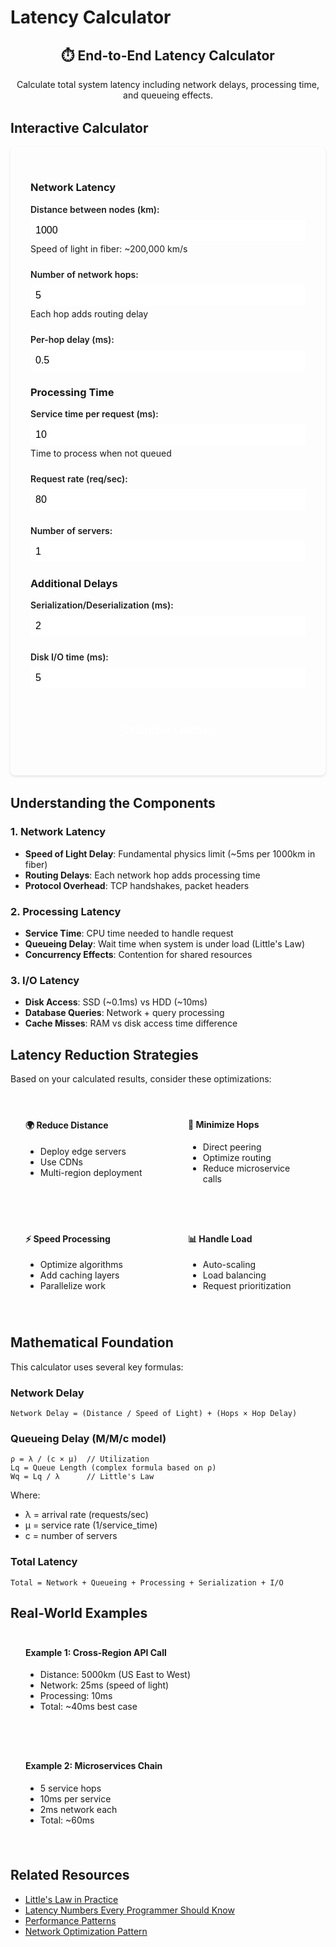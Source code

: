 # Latency Calculator

<div class="calculator-container">
<div class="calc-header">
<h2>⏱️ End-to-End Latency Calculator</h2>
<p>Calculate total system latency including network delays, processing time, and queueing effects.</p>
</div>

## Interactive Calculator

<div class="calculator-tool">
<form id="latencyCalc">

### Network Latency
<div class="input-group">
<label for="distance">Distance between nodes (km):</label>
<input type="number" id="distance" value="1000" min="0" step="100">
<span class="help">Speed of light in fiber: ~200,000 km/s</span>
</div>

<div class="input-group">
<label for="hops">Number of network hops:</label>
<input type="number" id="hops" value="5" min="1" step="1">
<span class="help">Each hop adds routing delay</span>
</div>

<div class="input-group">
<label for="hopDelay">Per-hop delay (ms):</label>
<input type="number" id="hopDelay" value="0.5" min="0" step="0.1">
</div>

### Processing Time
<div class="input-group">
<label for="serviceTime">Service time per request (ms):</label>
<input type="number" id="serviceTime" value="10" min="0" step="1">
<span class="help">Time to process when not queued</span>
</div>

<div class="input-group">
<label for="throughput">Request rate (req/sec):</label>
<input type="number" id="throughput" value="80" min="0" step="10">
</div>

<div class="input-group">
<label for="servers">Number of servers:</label>
<input type="number" id="servers" value="1" min="1" step="1">
</div>

### Additional Delays
<div class="input-group">
<label for="serialization">Serialization/Deserialization (ms):</label>
<input type="number" id="serialization" value="2" min="0" step="0.5">
</div>

<div class="input-group">
<label for="diskIO">Disk I/O time (ms):</label>
<input type="number" id="diskIO" value="5" min="0" step="1">
</div>

<button type="button" onclick="calculateLatency()" class="calc-button">Calculate Latency</button>
</form>

<div id="results" class="results-panel">
<!-- Results will appear here -->
</div>
</div>

## Understanding the Components

### 1. Network Latency
- **Speed of Light Delay**: Fundamental physics limit (~5ms per 1000km in fiber)
- **Routing Delays**: Each network hop adds processing time
- **Protocol Overhead**: TCP handshakes, packet headers

### 2. Processing Latency
- **Service Time**: CPU time needed to handle request
- **Queueing Delay**: Wait time when system is under load (Little's Law)
- **Concurrency Effects**: Contention for shared resources

### 3. I/O Latency
- **Disk Access**: SSD (~0.1ms) vs HDD (~10ms)
- **Database Queries**: Network + query processing
- **Cache Misses**: RAM vs disk access time difference

## Latency Reduction Strategies

Based on your calculated results, consider these optimizations:

<div class="strategy-grid">
<div class="strategy-card">
<h4>🌍 Reduce Distance</h4>
<ul>
<li>Deploy edge servers</li>
<li>Use CDNs</li>
<li>Multi-region deployment</li>
</ul>
</div>

<div class="strategy-card">
<h4>🔄 Minimize Hops</h4>
<ul>
<li>Direct peering</li>
<li>Optimize routing</li>
<li>Reduce microservice calls</li>
</ul>
</div>

<div class="strategy-card">
<h4>⚡ Speed Processing</h4>
<ul>
<li>Optimize algorithms</li>
<li>Add caching layers</li>
<li>Parallelize work</li>
</ul>
</div>

<div class="strategy-card">
<h4>📊 Handle Load</h4>
<ul>
<li>Auto-scaling</li>
<li>Load balancing</li>
<li>Request prioritization</li>
</ul>
</div>
</div>

## Mathematical Foundation

This calculator uses several key formulas:

### Network Delay
```
Network Delay = (Distance / Speed of Light) + (Hops × Hop Delay)
```

### Queueing Delay (M/M/c model)
```
ρ = λ / (c × μ)  // Utilization
Lq = Queue Length (complex formula based on ρ)
Wq = Lq / λ      // Little's Law
```

Where:
- λ = arrival rate (requests/sec)
- μ = service rate (1/service_time)
- c = number of servers

### Total Latency
```
Total = Network + Queueing + Processing + Serialization + I/O
```

## Real-World Examples

<div class="example-box">
<h4>Example 1: Cross-Region API Call</h4>
<ul>
<li>Distance: 5000km (US East to West)</li>
<li>Network: 25ms (speed of light)</li>
<li>Processing: 10ms</li>
<li>Total: ~40ms best case</li>
</ul>
</div>

<div class="example-box">
<h4>Example 2: Microservices Chain</h4>
<ul>
<li>5 service hops</li>
<li>10ms per service</li>
<li>2ms network each</li>
<li>Total: ~60ms</li>
</ul>
</div>

## Related Resources

- [Little's Law in Practice](../quantitative/littles-law.md)
- [Latency Numbers Every Programmer Should Know](../quantitative/latency-ladder.md)
- [Performance Patterns](../patterns/index.md#performance-scaling)
- [Network Optimization Pattern](../patterns/network-optimization.md)

<script>
// Global variables for chart
let latencyChart = null;

function validateLatencyInputs() {
    const inputs = {
        distance: { value: parseFloat(document.getElementById('distance').value), min: 0, max: 40000, name: 'Distance' },
        hops: { value: parseInt(document.getElementById('hops').value), min: 1, max: 100, name: 'Network hops' },
        hopDelay: { value: parseFloat(document.getElementById('hopDelay').value), min: 0, max: 100, name: 'Hop delay' },
        serviceTime: { value: parseFloat(document.getElementById('serviceTime').value), min: 0.1, max: 10000, name: 'Service time' },
        throughput: { value: parseFloat(document.getElementById('throughput').value), min: 0, max: 1000000, name: 'Request rate' },
        servers: { value: parseInt(document.getElementById('servers').value), min: 1, max: 1000, name: 'Servers' },
        serialization: { value: parseFloat(document.getElementById('serialization').value), min: 0, max: 1000, name: 'Serialization' },
        diskIO: { value: parseFloat(document.getElementById('diskIO').value), min: 0, max: 10000, name: 'Disk I/O' }
    };
    
    const errors = [];
    
    for (const [key, input] of Object.entries(inputs)) {
        if (isNaN(input.value)) {
            errors.push(`${input.name} must be a number`);
        } else if (input.value < input.min || input.value > input.max) {
            errors.push(`${input.name} must be between ${input.min} and ${input.max}`);
        }
    }
    
    return { valid: errors.length === 0, errors, inputs };
}

function calculateLatency() {
    // Clear any previous error messages
    const errorDiv = document.getElementById('error-messages');
    if (errorDiv) errorDiv.innerHTML = '';
    
    // Validate inputs
    const validation = validateLatencyInputs();
    if (!validation.valid) {
        displayErrors(validation.errors);
        return;
    }
    
    const inputs = validation.inputs;
    
    // Calculate network delay
    const speedOfLight = 200000; // km/s in fiber
    const propagationDelay = (inputs.distance.value / speedOfLight) * 1000; // convert to ms
    const routingDelay = inputs.hops.value * inputs.hopDelay.value;
    const networkDelay = propagationDelay + routingDelay;
    
    // Calculate queueing delay using M/M/c approximation
    const serviceRate = 1000 / inputs.serviceTime.value; // requests per second
    const utilization = inputs.throughput.value / (inputs.servers.value * serviceRate);
    
    let queueingDelay = 0;
    if (utilization < 1 && utilization > 0) {
        // More accurate M/M/c waiting time calculation
        queueingDelay = calculateMMcQueueingDelay(
            inputs.throughput.value,
            serviceRate,
            inputs.servers.value,
            utilization
        );
    } else if (utilization >= 1) {
        queueingDelay = Infinity;
    }
    
    // Total latency
    const totalLatency = networkDelay + inputs.serviceTime.value + queueingDelay + 
                        inputs.serialization.value + inputs.diskIO.value;
    
    // Prepare data for visualization
    const latencyComponents = [
        { name: 'Network Propagation', value: propagationDelay, color: '#5448C8' },
        { name: 'Routing Delays', value: routingDelay, color: '#7B68EE' },
        { name: 'Processing Time', value: inputs.serviceTime.value, color: '#00BCD4' },
        { name: 'Queueing Delay', value: utilization < 1 ? queueingDelay : 0, color: '#FF9800' },
        { name: 'Serialization', value: inputs.serialization.value, color: '#4CAF50' },
        { name: 'Disk I/O', value: inputs.diskIO.value, color: '#F44336' }
    ];
    
    // Display results
    displayLatencyResults(latencyComponents, totalLatency, utilization, inputs);
    
    // Draw interactive chart
    drawLatencyChart(latencyComponents, totalLatency);
    
    // Show results panel with animation
    const resultsPanel = document.getElementById('results');
    resultsPanel.style.display = 'block';
    resultsPanel.scrollIntoView({ behavior: 'smooth', block: 'nearest' });
}

function calculateMMcQueueingDelay(arrivalRate, serviceRate, servers, utilization) {
    // Erlang C formula for M/M/c queue
    const rho = utilization;
    const c = servers;
    const a = arrivalRate / serviceRate;
    
    // Calculate P0 (probability of empty system)
    let sum = 0;
    for (let k = 0; k < c; k++) {
        sum += Math.pow(a, k) / factorial(k);
    }
    sum += (Math.pow(a, c) / factorial(c)) * (1 / (1 - rho));
    const p0 = 1 / sum;
    
    // Calculate Pq (probability of queueing)
    const pq = (Math.pow(a, c) / (factorial(c) * (1 - rho))) * p0;
    
    // Calculate average waiting time in queue
    const wq = (pq / (c * serviceRate * (1 - rho))) * 1000; // Convert to ms
    
    return wq;
}

function displayLatencyResults(components, totalLatency, utilization, inputs) {
    let resultsHTML = `
        <h3>📊 Latency Breakdown</h3>
        <div class="latency-summary">
            <div class="summary-card ${utilization >= 1 ? 'error' : utilization > 0.8 ? 'warning' : 'success'}">
                <div class="card-header">Total Latency</div>
                <div class="card-value">${utilization < 1 ? totalLatency.toFixed(2) : '∞'} ms</div>
                <div class="card-subtitle">System Utilization: ${(utilization * 100).toFixed(1)}%</div>
            </div>
        </div>
        
        <div class="chart-container">
            <canvas id="latencyChart" width="800" height="400"></canvas>
        </div>
        
        <div class="latency-breakdown">
    `;
    
    // Add detailed breakdown with animated bars
    components.forEach((component, index) => {
        const percentage = utilization < 1 ? (component.value / totalLatency * 100) : 
                          component.name === 'Queueing Delay' ? 100 : 0;
        resultsHTML += `
            <div class="latency-item" style="animation-delay: ${index * 0.1}s">
                <div class="item-header">
                    <span class="label">${component.name}:</span>
                    <span class="value">${component.value.toFixed(2)} ms</span>
                </div>
                <div class="bar-container">
                    <div class="bar" style="width: 0%; background: ${component.color};" 
                         data-width="${percentage}%"></div>
                    <span class="percentage">${percentage.toFixed(1)}%</span>
                </div>
            </div>
        `;
    });
    
    resultsHTML += `
        </div>
        
        <div class="insights">
            <h4>💡 Insights & Recommendations</h4>
            <ul>
    `;
    
    // Generate intelligent insights
    const insights = generateLatencyInsights(components, totalLatency, utilization, inputs);
    insights.forEach(insight => {
        resultsHTML += `<li class="${insight.type}">${insight.message}</li>`;
    });
    
    resultsHTML += `
            </ul>
        </div>
        
        <div class="interactive-analysis">
            <h4>🔍 What-If Analysis</h4>
            <div class="analysis-grid">
                <div class="analysis-card">
                    <h5>Reduce Distance by 50%</h5>
                    <p>Latency reduction: <strong>${(components[0].value * 0.5).toFixed(1)} ms</strong></p>
                    <p class="suggestion">Deploy in ${inputs.distance.value < 5000 ? 'edge locations' : 'regional data centers'}</p>
                </div>
                <div class="analysis-card">
                    <h5>Double Server Count</h5>
                    <p>New utilization: <strong>${(utilization * 50).toFixed(1)}%</strong></p>
                    <p class="suggestion">${utilization > 0.5 ? 'Significant improvement' : 'Marginal benefit'}</p>
                </div>
                <div class="analysis-card">
                    <h5>Optimize Processing</h5>
                    <p>If reduced by 30%: <strong>-${(inputs.serviceTime.value * 0.3).toFixed(1)} ms</strong></p>
                    <p class="suggestion">Focus on ${inputs.serviceTime.value > 20 ? 'algorithm optimization' : 'caching'}</p>
                </div>
            </div>
        </div>
    `;
    
    document.getElementById('results').innerHTML = resultsHTML;
    
    // Animate progress bars after a short delay
    setTimeout(() => {
        document.querySelectorAll('.bar').forEach(bar => {
            bar.style.width = bar.getAttribute('data-width');
        });
    }, 100);
}

function generateLatencyInsights(components, totalLatency, utilization, inputs) {
    const insights = [];
    
    // Utilization insights
    if (utilization >= 1) {
        insights.push({
            type: 'error',
            message: '⚠️ CRITICAL: System is overloaded! Requests will queue indefinitely. Immediate action required.'
        });
    } else if (utilization > 0.8) {
        insights.push({
            type: 'warning',
            message: '⚠️ High utilization detected. System vulnerable to traffic spikes. Consider scaling soon.'
        });
    } else if (utilization < 0.3) {
        insights.push({
            type: 'info',
            message: 'ℹ️ Low utilization indicates over-provisioning. Consider reducing servers to save costs.'
        });
    }
    
    // Component-specific insights
    const dominantComponent = components.reduce((prev, current) => 
        prev.value > current.value ? prev : current
    );
    
    if (dominantComponent.name === 'Network Propagation' && dominantComponent.value > totalLatency * 0.4) {
        insights.push({
            type: 'important',
            message: `Network distance dominates latency (${(dominantComponent.value / totalLatency * 100).toFixed(0)}%). Consider CDN or edge deployment.`
        });
    }
    
    if (components[3].value > totalLatency * 0.3 && utilization < 1) { // Queueing delay
        insights.push({
            type: 'warning',
            message: 'Significant queueing delays detected. Add servers or optimize processing time.'
        });
    }
    
    if (inputs.diskIO.value > inputs.serviceTime.value) {
        insights.push({
            type: 'important',
            message: 'I/O time exceeds processing time. Consider SSD storage, caching, or async I/O.'
        });
    }
    
    // Network optimization
    if (inputs.hops.value > 10) {
        insights.push({
            type: 'info',
            message: `High hop count (${inputs.hops.value}). Consider direct peering or optimized routing.`
        });
    }
    
    // Best practices
    if (totalLatency < 100 && utilization < 0.7) {
        insights.push({
            type: 'success',
            message: '✅ Excellent performance! System is well-optimized for current load.'
        });
    }
    
    return insights;
}

function drawLatencyChart(components, totalLatency) {
    const canvas = document.getElementById('latencyChart');
    if (!canvas) return;
    
    const ctx = canvas.getContext('2d');
    
    // Clear previous chart
    ctx.clearRect(0, 0, canvas.width, canvas.height);
    
    // Configuration
    const padding = 60;
    const width = canvas.width;
    const height = canvas.height;
    const chartWidth = width - 2 * padding;
    const chartHeight = height - 2 * padding;
    
    // Draw axes
    ctx.strokeStyle = '#666';
    ctx.lineWidth = 2;
    ctx.beginPath();
    ctx.moveTo(padding, padding);
    ctx.lineTo(padding, height - padding);
    ctx.lineTo(width - padding, height - padding);
    ctx.stroke();
    
    // Draw pie chart for component breakdown
    const centerX = width * 0.3;
    const centerY = height * 0.5;
    const radius = Math.min(chartWidth, chartHeight) * 0.3;
    
    let currentAngle = -Math.PI / 2;
    
    components.forEach((component, index) => {
        const percentage = component.value / totalLatency;
        const angle = percentage * 2 * Math.PI;
        
        // Draw slice
        ctx.beginPath();
        ctx.moveTo(centerX, centerY);
        ctx.arc(centerX, centerY, radius, currentAngle, currentAngle + angle);
        ctx.closePath();
        ctx.fillStyle = component.color;
        ctx.fill();
        
        // Draw label if slice is large enough
        if (percentage > 0.05) {
            const labelAngle = currentAngle + angle / 2;
            const labelX = centerX + Math.cos(labelAngle) * (radius * 0.7);
            const labelY = centerY + Math.sin(labelAngle) * (radius * 0.7);
            
            ctx.fillStyle = 'white';
            ctx.font = 'bold 12px sans-serif';
            ctx.textAlign = 'center';
            ctx.fillText(`${(percentage * 100).toFixed(0)}%`, labelX, labelY);
        }
        
        currentAngle += angle;
    });
    
    // Draw legend
    const legendX = width * 0.6;
    let legendY = padding;
    
    ctx.font = '14px sans-serif';
    components.forEach((component, index) => {
        // Color box
        ctx.fillStyle = component.color;
        ctx.fillRect(legendX, legendY, 20, 15);
        
        // Label
        ctx.fillStyle = '#333';
        ctx.textAlign = 'left';
        ctx.fillText(`${component.name}: ${component.value.toFixed(1)} ms`, legendX + 30, legendY + 12);
        
        legendY += 25;
    });
    
    // Title
    ctx.font = 'bold 16px sans-serif';
    ctx.fillStyle = '#333';
    ctx.textAlign = 'center';
    ctx.fillText('Latency Component Distribution', width / 2, 30);
}

function displayErrors(errors) {
    let errorHTML = '<div class="error-container"><h4>⚠️ Input Validation Errors</h4><ul>';
    errors.forEach(error => {
        errorHTML += `<li>${error}</li>`;
    });
    errorHTML += '</ul></div>';
    
    const resultsDiv = document.getElementById('results');
    resultsDiv.innerHTML = errorHTML;
    resultsDiv.style.display = 'block';
}

function factorial(n) {
    if (n <= 1) return 1;
    if (n > 170) return Infinity; // Prevent overflow
    return n * factorial(n - 1);
}

// Add real-time input validation
document.addEventListener('DOMContentLoaded', function() {
    const inputs = document.querySelectorAll('input[type="number"]');
    inputs.forEach(input => {
        input.addEventListener('input', function() {
            const value = parseFloat(this.value);
            const min = parseFloat(this.min);
            const max = parseFloat(this.max);
            
            if (isNaN(value) || value < min || value > max) {
                this.style.borderColor = '#ff6b6b';
            } else {
                this.style.borderColor = '#51cf66';
            }
        });
    });
});
</script>

<style>
.calculator-container {
    max-width: 1000px;
    margin: 0 auto;
}

.calc-header {
    text-align: center;
    margin-bottom: 2rem;
}

.calculator-tool {
    background: var(--md-code-bg-color);
    padding: 2rem;
    border-radius: 8px;
    margin-bottom: 2rem;
    box-shadow: 0 2px 4px rgba(0,0,0,0.1);
}

.input-group {
    margin-bottom: 1.5rem;
}

.input-group label {
    display: block;
    font-weight: 600;
    margin-bottom: 0.5rem;
}

.input-group input {
    width: 100%;
    padding: 0.5rem;
    border: 2px solid var(--md-default-fg-color--lighter);
    border-radius: 4px;
    font-size: 1rem;
    transition: border-color 0.3s ease;
}

.input-group input:focus {
    outline: none;
    border-color: var(--md-primary-fg-color);
}

.input-group .help {
    display: block;
    font-size: 0.875rem;
    color: var(--md-default-fg-color--light);
    margin-top: 0.25rem;
}

.calc-button {
    width: 100%;
    padding: 1rem;
    background: var(--md-primary-fg-color);
    color: white;
    border: none;
    border-radius: 4px;
    font-size: 1.1rem;
    font-weight: 600;
    cursor: pointer;
    margin-top: 1rem;
    transition: all 0.3s ease;
}

.calc-button:hover {
    background: var(--md-primary-fg-color--dark);
    transform: translateY(-2px);
    box-shadow: 0 4px 8px rgba(0,0,0,0.2);
}

.results-panel {
    margin-top: 2rem;
    padding: 2rem;
    background: var(--md-code-bg-color);
    border-radius: 8px;
    display: none;
    animation: fadeIn 0.5s ease;
}

@keyframes fadeIn {
    from { opacity: 0; transform: translateY(20px); }
    to { opacity: 1; transform: translateY(0); }
}

.latency-summary {
    margin-bottom: 2rem;
    display: flex;
    justify-content: center;
}

.summary-card {
    padding: 2rem;
    border-radius: 12px;
    text-align: center;
    min-width: 300px;
    box-shadow: 0 4px 12px rgba(0,0,0,0.1);
}

.summary-card.success {
    background: linear-gradient(135deg, #d3f9d8 0%, #a5d6a7 100%);
    border: 2px solid #4caf50;
}

.summary-card.warning {
    background: linear-gradient(135deg, #fff3cd 0%, #ffeb3b 100%);
    border: 2px solid #ff9800;
}

.summary-card.error {
    background: linear-gradient(135deg, #ffcdd2 0%, #ef5350 100%);
    border: 2px solid #f44336;
}

.card-header {
    font-size: 1.2rem;
    font-weight: 600;
    margin-bottom: 0.5rem;
}

.card-value {
    font-size: 3rem;
    font-weight: 700;
    color: var(--md-primary-fg-color);
    margin: 0.5rem 0;
}

.card-subtitle {
    font-size: 0.9rem;
    color: var(--md-default-fg-color--light);
}

.chart-container {
    margin: 2rem 0;
    padding: 1rem;
    background: white;
    border-radius: 8px;
    box-shadow: 0 2px 8px rgba(0,0,0,0.1);
}

.latency-breakdown {
    margin: 2rem 0;
}

.latency-item {
    margin-bottom: 1.5rem;
    padding: 1rem;
    background: var(--md-default-bg-color);
    border-radius: 8px;
    box-shadow: 0 2px 4px rgba(0,0,0,0.05);
    animation: slideIn 0.5s ease forwards;
    opacity: 0;
}

@keyframes slideIn {
    from { opacity: 0; transform: translateX(-20px); }
    to { opacity: 1; transform: translateX(0); }
}

.item-header {
    display: flex;
    justify-content: space-between;
    align-items: center;
    margin-bottom: 0.5rem;
}

.latency-item .label {
    font-weight: 600;
}

.latency-item .value {
    font-family: var(--md-code-font-family);
    font-size: 1.1rem;
    font-weight: 700;
}

.bar-container {
    position: relative;
    height: 8px;
    background: var(--md-default-fg-color--lighter);
    border-radius: 4px;
    overflow: hidden;
}

.bar {
    height: 100%;
    border-radius: 4px;
    transition: width 1s ease;
    position: relative;
}

.percentage {
    position: absolute;
    right: 10px;
    top: -18px;
    font-size: 0.8rem;
    font-weight: 600;
    color: var(--md-default-fg-color--light);
}

.insights {
    margin-top: 2rem;
    padding: 1.5rem;
    background: var(--md-default-bg-color);
    border-radius: 8px;
}

.insights ul {
    list-style: none;
    padding: 0;
}

.insights li {
    padding: 1rem;
    padding-left: 2rem;
    position: relative;
    margin-bottom: 0.5rem;
    border-radius: 4px;
    transition: background 0.3s ease;
}

.insights li:before {
    content: "→";
    position: absolute;
    left: 0.5rem;
}

.insights li.error {
    background: #ffebee;
    color: #c62828;
    font-weight: 600;
}

.insights li.warning {
    background: #fff8e1;
    color: #f57c00;
    font-weight: 600;
}

.insights li.info {
    background: #e3f2fd;
    color: #1565c0;
}

.insights li.success {
    background: #e8f5e9;
    color: #2e7d32;
}

.insights li.important {
    background: #f3e5f5;
    color: #6a1b9a;
}

.interactive-analysis {
    margin-top: 2rem;
    padding: 1.5rem;
    background: var(--md-default-bg-color);
    border-radius: 8px;
}

.analysis-grid {
    display: grid;
    grid-template-columns: repeat(auto-fit, minmax(250px, 1fr));
    gap: 1rem;
    margin-top: 1rem;
}

.analysis-card {
    padding: 1.5rem;
    background: white;
    border-radius: 8px;
    box-shadow: 0 2px 4px rgba(0,0,0,0.1);
    transition: transform 0.3s ease;
}

.analysis-card:hover {
    transform: translateY(-4px);
    box-shadow: 0 4px 12px rgba(0,0,0,0.15);
}

.analysis-card h5 {
    margin-top: 0;
    color: var(--md-primary-fg-color);
}

.analysis-card p {
    margin: 0.5rem 0;
}

.analysis-card .suggestion {
    font-size: 0.875rem;
    color: var(--md-default-fg-color--light);
    font-style: italic;
}

.error-container {
    padding: 1.5rem;
    background: #ffebee;
    border: 2px solid #f44336;
    border-radius: 8px;
    margin: 1rem 0;
}

.error-container h4 {
    margin-top: 0;
    color: #c62828;
}

.error-container ul {
    margin: 0.5rem 0;
    padding-left: 1.5rem;
}

.error-container li {
    color: #c62828;
}

.strategy-grid {
    display: grid;
    grid-template-columns: repeat(auto-fit, minmax(220px, 1fr));
    gap: 1rem;
    margin: 2rem 0;
}

.strategy-card {
    padding: 1.5rem;
    background: var(--md-code-bg-color);
    border-radius: 8px;
    transition: transform 0.3s ease;
}

.strategy-card:hover {
    transform: translateY(-4px);
    box-shadow: 0 4px 12px rgba(0,0,0,0.1);
}

.strategy-card h4 {
    margin-top: 0;
    color: var(--md-primary-fg-color);
}

.example-box {
    padding: 1.5rem;
    margin: 1rem 0;
    background: var(--md-primary-fg-color--light);
    border-radius: 8px;
    border-left: 4px solid var(--md-primary-fg-color);
}

.example-box h4 {
    margin-top: 0;
}

#latencyChart {
    max-width: 100%;
    height: auto;
}

@media (max-width: 768px) {
    .calculator-tool {
        padding: 1rem;
    }
    
    .strategy-grid, .analysis-grid {
        grid-template-columns: 1fr;
    }
    
    .summary-card {
        min-width: auto;
    }
    
    .card-value {
        font-size: 2rem;
    }
}
</style>
</div>